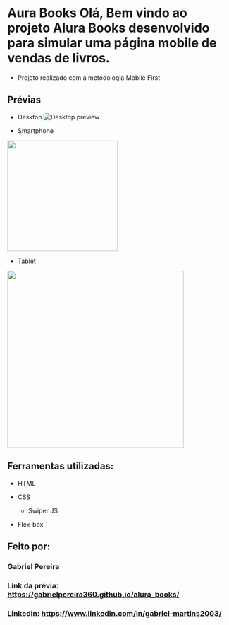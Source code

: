 # Aura Books Olá, Bem vindo ao projeto Alura Books desenvolvido para simular uma página mobile de vendas de livros.

- Projeto realizado com a metodologia Mobile First

## Prévias
- Desktop
![Desktop preview](https://github.com/gabrielPereira360/alura_books/assets/152038489/fdcac44e-dd0b-4b24-a7c1-268d1ba54c91)

- Smartphone
<img src="https://github-production-user-asset-6210df.s3.amazonaws.com/152038489/291120156-4c9ad5b7-f8e4-4773-afbe-d925fa0e806e.png?X-Amz-Algorithm=AWS4-HMAC-SHA256&X-Amz-Credential=AKIAIWNJYAX4CSVEH53A%2F20231218%2Fus-east-1%2Fs3%2Faws4_request&X-Amz-Date=20231218T012126Z&X-Amz-Expires=300&X-Amz-Signature=74a7fb501654eb97f93334238193b54cdbac79a6505ac42442945ec445a49627&X-Amz-SignedHeaders=host&actor_id=152038489&key_id=0&repo_id=727022358" width="250">

- Tablet 
<img src="https://github.com/gabrielPereira360/alura_books/assets/152038489/ddfb8055-956b-4ef7-8423-4a1f1cb6bd88" width="400">



## Ferramentas utilizadas:

* HTML

* CSS
  * Swiper JS

* Flex-box

## Feito por:

### Gabriel Pereira

### Link da prévia: https://gabrielpereira360.github.io/alura_books/

### Linkedin: https://www.linkedin.com/in/gabriel-martins2003/
